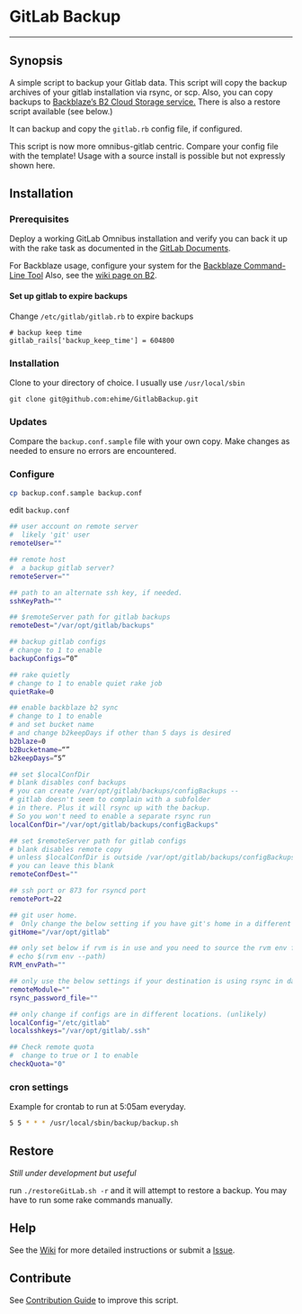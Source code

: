 # GitLab Backup

----

## Synopsis

A simple script to backup your Gitlab data. This script will copy the backup archives of your gitlab installation via rsync, or scp. Also, you can copy backups to [Backblaze’s B2 Cloud Storage service.](https://www.backblaze.com/b2/cloud-storage.html) There is also a restore script available (see below.)

It can backup and copy the ```gitlab.rb``` config file, if configured.

This script is now more omnibus-gitlab centric. Compare your config file with the template! Usage with a source install is possible but not expressly shown here.

## Installation

### Prerequisites

Deploy a working GitLab Omnibus installation and verify you can back it up with the rake task as documented in the [GitLab Documents](http://doc.gitlab.com/ce/raketasks/backup_restore.html).

For Backblaze usage, configure your system for the [Backblaze Command-Line Tool](https://www.backblaze.com/b2/docs/quick_command_line.html) Also, see the [wiki page on B2](https://github.com/ehime/GitlabBackup/wiki/Backblaze-B2-Command-Line-Tool).

#### Set up gitlab to expire backups

Change ```/etc/gitlab/gitlab.rb``` to expire backups

```
# backup keep time
gitlab_rails['backup_keep_time'] = 604800
```

### Installation

Clone to your directory of choice. I usually use ```/usr/local/sbin```

```
git clone git@github.com:ehime/GitlabBackup.git
```

### Updates

Compare the ```backup.conf.sample``` file with your own copy. Make changes as needed to ensure no errors are encountered.

### Configure

```bash
cp backup.conf.sample backup.conf
```

edit ```backup.conf```

```bash
## user account on remote server
#  likely 'git' user
remoteUser=""

## remote host
#  a backup gitlab server?
remoteServer=""

## path to an alternate ssh key, if needed.
sshKeyPath=""

## $remoteServer path for gitlab backups
remoteDest="/var/opt/gitlab/backups"

## backup gitlab configs
# change to 1 to enable
backupConfigs=“0”

## rake quietly
# change to 1 to enable quiet rake job
quietRake=0

## enable backblaze b2 sync
# change to 1 to enable
# and set bucket name
# and change b2keepDays if other than 5 days is desired
b2blaze=0
b2Bucketname=“”
b2keepDays=“5”

## set $localConfDir
# blank disables conf backups
# you can create /var/opt/gitlab/backups/configBackups --
# gitlab doesn't seem to complain with a subfolder
# in there. Plus it will rsync up with the backup.
# So you won't need to enable a separate rsync run
localConfDir="/var/opt/gitlab/backups/configBackups"

## set $remoteServer path for gitlab configs
# blank disables remote copy
# unless $localConfDir is outside /var/opt/gitlab/backups/configBackups
# you can leave this blank
remoteConfDest=""

## ssh port or 873 for rsyncd port
remotePort=22

## git user home.
#  Only change the below setting if you have git's home in a different location
gitHome="/var/opt/gitlab"

## only set below if rvm is in use and you need to source the rvm env file
# echo $(rvm env --path)
RVM_envPath=""

## only use the below settings if your destination is using rsync in daemon mode
remoteModule=""
rsync_password_file=""

## only change if configs are in different locations. (unlikely)
localConfig="/etc/gitlab"
localsshkeys="/var/opt/gitlab/.ssh"

## Check remote quota
#  change to true or 1 to enable
checkQuota="0"

```

### cron settings

Example for crontab to run at 5:05am everyday.

```bash
5 5 * * * /usr/local/sbin/backup/backup.sh
```

## Restore

*Still under development but useful*

run ```./restoreGitLab.sh -r``` and it will attempt to restore a backup. You may have to run some rake commands manually.

## Help

See the [Wiki](https://github.com/ehime/GitlabBackup/wiki) for more detailed instructions or submit a [Issue](https://github.com/ehime/GitlabBackup/issues).

## Contribute

See [Contribution Guide](https://github.com/ehime/GitlabBackup/blob/master/CONTRIBUTING.md) to improve this script.

